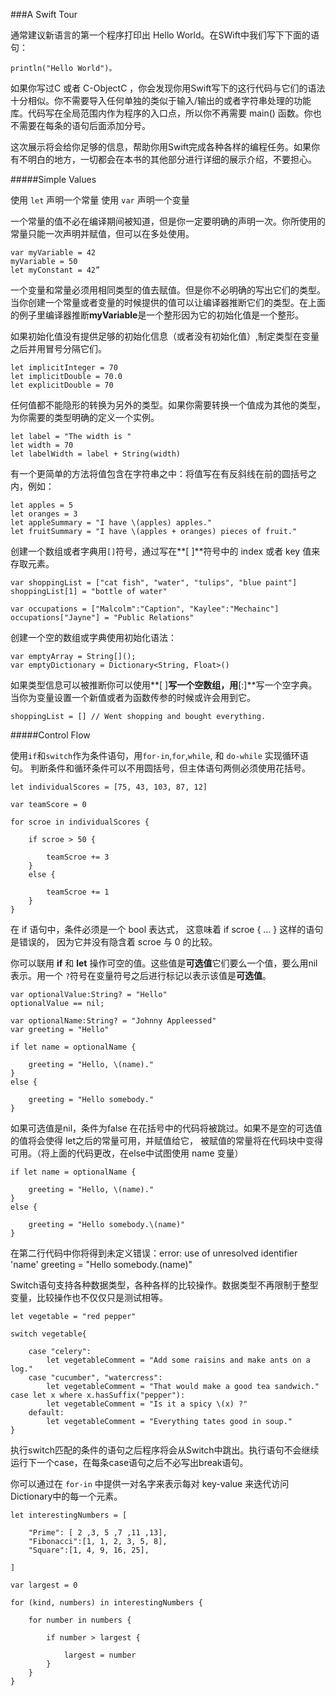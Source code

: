 ###A Swift Tour

通常建议新语言的第一个程序打印出 Hello World。在SWift中我们写下下面的语句：

	println("Hello World")。

如果你写过C 或者 C-ObjectC ，你会发现你用Swift写下的这行代码与它们的语法十分相似。你不需要导入任何单独的类似于输入/输出的或者字符串处理的功能库。代码写在全局范围内作为程序的入口点，所以你不再需要 main() 函数。你也不需要在每条的语句后面添加分号。

这次展示将会给你足够的信息，帮助你用Swift完成各种各样的编程任务。如果你有不明白的地方，一切都会在本书的其他部分进行详细的展示介绍，不要担心。



#####Simple Values

使用 `let` 声明一个常量 使用 `var` 声明一个变量

一个常量的值不必在编译期间被知道，但是你一定要明确的声明一次。你所使用的常量只能一次声明并赋值，但可以在多处使用。

	var myVariable = 42
	myVariable = 50
	let myConstant = 42”

一个变量和常量必须用相同类型的值去赋值。但是你不必明确的写出它们的类型。当你创建一个常量或者变量的时候提供的值可以让编译器推断它们的类型。在上面的例子里编译器推断**myVariable**是一个整形因为它的初始化值是一个整形。


如果初始化值没有提供足够的初始化信息（或者没有初始化值）,制定类型在变量之后并用冒号分隔它们。

	let implicitInteger = 70
	let implicitDouble = 70.0
	let explicitDouble = 70

任何值都不能隐形的转换为另外的类型。如果你需要转换一个值成为其他的类型，为你需要的类型明确的定义一个实例。

	let label = "The width is "
	let width = 70
	let labelWidth = label + String(width)
	
有一个更简单的方法将值包含在字符串之中：将值写在有反斜线在前的圆括号之内，例如：

	let apples = 5
	let oranges = 3
	let appleSummary = "I have \(apples) apples."
	let fruitSummary = "I have \(apples + oranges) pieces of fruit."

创建一个数组或者字典用`[]`符号，通过写在**[ ]**符号中的 index 或者 key 值来存取元素。

	var shoppingList = ["cat fish", "water", "tulips", "blue paint"]
	shoppingList[1] = "bottle of water"
	
	var occupations = ["Malcolm":"Caption", "Kaylee":"Mechainc"]
	occupations["Jayne"] = "Public Relations"
	
创建一个空的数组或字典使用初始化语法：

	var emptyArray = String[]();
	var emptyDictionary = Dictionary<String, Float>()

如果类型信息可以被推断你可以使用**[ ]**写一个空数组，用**[:]**写一个空字典。当你为变量设置一个新值或者为函数传参的时候或许会用到它。

	shoppingList = [] // Went shopping and bought everything.


#####Control Flow

使用`if`和`switch`作为条件语句，用`for-in`,`for`,`while`, 和 `do-while` 实现循环语句。 判断条件和循环条件可以不用圆括号，但主体语句两侧必须使用花括号。

	let individualScores = [75, 43, 103, 87, 12]
	
	var teamScore = 0
	
	for	scroe in individualScores {
	
		if scroe > 50 {
			
			teamScroe += 3		
		}	
		else {
		
			teamScroe += 1
		}
	}

在 if 语句中，条件必须是一个 bool 表达式， 这意味着 if scroe { ... } 这样的语句是错误的， 因为它并没有隐含着 scroe 与 0 的比较。

你可以联用 **if** 和 **let** 操作可空的值。这些值是**可选值**它们要么一个值，要么用nil表示。用一个 `?`符号在变量符号之后进行标记以表示该值是**可选值**。 

	
	var optionalValue:String? = "Hello"
	optionalValue == nil;

	var optionalName:String? = "Johnny Appleessed"
	var greeting = "Hello"

	if let name = optionalName {
    
    	greeting = "Hello, \(name)."
	}
	else {
    
    	greeting = "Hello somebody."
	}

如果可选值是nil，条件为false 在花括号中的代码将被跳过。如果不是空的可选值的值将会使得 let之后的常量可用，并赋值给它， 被赋值的常量将在代码块中变得可用。（将上面的代码更改，在else中试图使用 name 变量）

	if let name = optionalName {
    
    	greeting = "Hello, \(name)."
	}
	else {
	
    	greeting = "Hello somebody.\(name)"
	}
在第二行代码中你将得到未定义错误：error: use of unresolved identifier 'name'
    greeting = "Hello somebody.\(name)"

Switch语句支持各种数据类型，各种各样的比较操作。数据类型不再限制于整型变量，比较操作也不仅仅只是测试相等。

	let vegetable = "red pepper"

	switch vegetable{
    
    	case "celery":
        	let vegetableComment = "Add some raisins and make ants on a log."
    	case "cucumber", "watercress":
        	let vegetableComment = "That would make a good tea sandwich."
	case let x where x.hasSuffix("pepper"):
        	let vegetableComment = "Is it a spicy \(x) ?"
    	default:
        	let vegetableComment = "Everything tates good in soup."
	}

执行switch匹配的条件的语句之后程序将会从Switch中跳出。执行语句不会继续运行下一个case，在每条case语句之后不必写出break语句。

你可以通过在 `for-in` 中提供一对名字来表示每对 key-value 来迭代访问 Dictionary中的每一个元素。 

	let interestingNumbers = [
    
    	"Prime": [ 2 ,3, 5 ,7 ,11 ,13],
    	"Fibonacci":[1, 1, 2, 3, 5, 8],
    	"Square":[1, 4, 9, 16, 25],
    
	]

	var largest = 0

	for (kind, numbers) in interestingNumbers {
    
   		for number in numbers {
        
        	if number > largest {
            
            	largest = number
        	}
    	}
	}




	